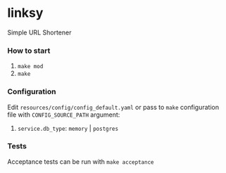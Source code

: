 # linksy

Simple URL Shortener

### How to start

1. `make mod`
2. `make`

### Configuration

Edit `resources/config/config_default.yaml` or pass to `make` configuration file with `CONFIG_SOURCE_PATH` argument:

1. `service.db_type`: `memory` | `postgres`

### Tests

Acceptance tests can be run with `make acceptance`
